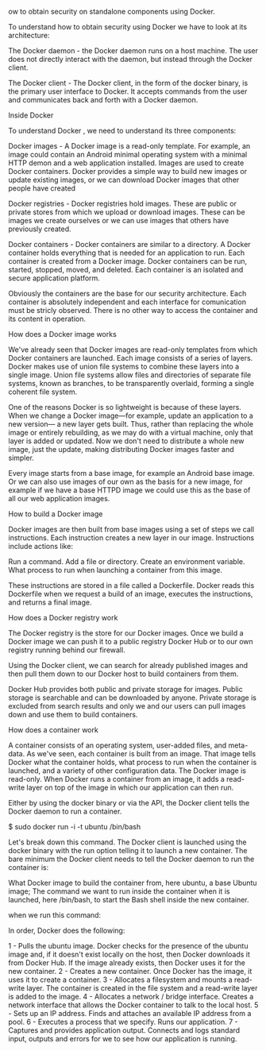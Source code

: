 ow to obtain security on standalone components using Docker.

To understand how to obtain security using Docker we have to look at its architecture: 


The Docker daemon - the Docker daemon runs on a host machine. The user does not directly interact with the daemon, but instead through the Docker client.

The Docker client - The Docker client, in the form of the docker binary, is the primary user interface to Docker. It accepts commands from the user and communicates back and forth with a Docker daemon.

Inside Docker

To understand Docker , we need to understand its three components:

Docker images - A Docker image is a read-only template. For example, an image could contain an Android minimal operating system with a minimal HTTP demon and a web application installed. Images are used to create Docker containers.  Docker provides a simple way to build new images or update existing images, or we can download Docker images that other people have created

Docker registries - Docker registries hold images. These are public or private stores from which we upload or download images. These can be images we create ourselves or we can use images that others have previously created.

Docker containers - Docker containers are similar to a directory. A Docker container holds everything that is needed for an application to run. Each container is created from a Docker image. Docker containers can be run, started, stopped, moved, and deleted. Each container is an isolated and secure application platform.

Obviously the containers are the base for our security architecture. Each container is absolutely independent and each interface for comunication must be stricly observed. There is no other way to access the container and its content in operation.

How does a Docker image works

We've already seen that Docker images are read-only templates from which Docker containers are launched. Each image consists of a series of layers. Docker makes use of union file systems to combine these layers into a single image. Union file systems allow files and directories of separate file systems, known as branches, to be transparently overlaid, forming a single coherent file system.

One of the reasons Docker is so lightweight is because of these layers. When we change a Docker image—for example, update an application to a new version— a new layer gets built. Thus, rather than replacing the whole image or entirely rebuilding, as we may do with a virtual machine, only that layer is added or updated. Now we don't need to distribute a whole new image, just the update, making distributing Docker images faster and simpler.

Every image starts from a base image, for example an Android base image. Or we can also use images of our own as the basis for a new image, for example if we have a base HTTPD image we could use this as the base of all our web application images.

How to build a Docker image

Docker images are then built from base images using a set of steps we call instructions. Each instruction creates a new layer in our image. Instructions include actions like:

Run a command.
Add a file or directory.
Create an environment variable.
What process to run when launching a container from this image.

These instructions are stored in a file called a Dockerfile. Docker reads this Dockerfile when we request a build of an image, executes the instructions, and returns a final image.

How does a Docker registry work

The Docker registry is the store for our Docker images. Once we build a Docker image we can push it to a public registry Docker Hub or to our own registry running behind our firewall.

Using the Docker client, we can search for already published images and then pull them down to our Docker host to build containers from them.

Docker Hub provides both public and private storage for images. Public storage is searchable and can be downloaded by anyone. Private storage is excluded from search results and only we and our users can pull images down and use them to build containers. 

How does a container work

A container consists of an operating system, user-added files, and meta-data. As we've seen, each container is built from an image. That image tells Docker what the container holds, what process to run when the container is launched, and a variety of other configuration data. The Docker image is read-only. When Docker runs a container from an image, it adds a read-write layer on top of the image in which our application can then run.

Either by using the docker binary or via the API, the Docker client tells the Docker daemon to run a container.

$ sudo docker run -i -t ubuntu /bin/bash

Let's break down this command. The Docker client is launched using the docker binary with the run option telling it to launch a new container. The bare minimum the Docker client needs to tell the Docker daemon to run the container is:

What Docker image to build the container from, here ubuntu, a base Ubuntu image;
The command we want to run inside the container when it is launched, here /bin/bash, to start the Bash shell inside the new container.

when we run this command:


In order, Docker does the following:

1 - Pulls the ubuntu image. Docker checks for the presence of the ubuntu image and, if it doesn't exist locally on the host, then Docker downloads it from Docker Hub. If the image already exists, then Docker uses it for the new container.
2 - Creates a new container. Once Docker has the image, it uses it to create a container.
3 - Allocates a filesystem and mounts a read-write layer. The container is created in the file system and a read-write layer is added to the image.
4 - Allocates a network / bridge interface. Creates a network interface that allows the Docker container to talk to the local host.
5 - Sets up an IP address. Finds and attaches an available IP address from a pool.
6 - Executes a process that we specify. Runs our application.
7 - Captures and provides application output. Connects and logs standard input, outputs and errors for we to see how our application is running.
